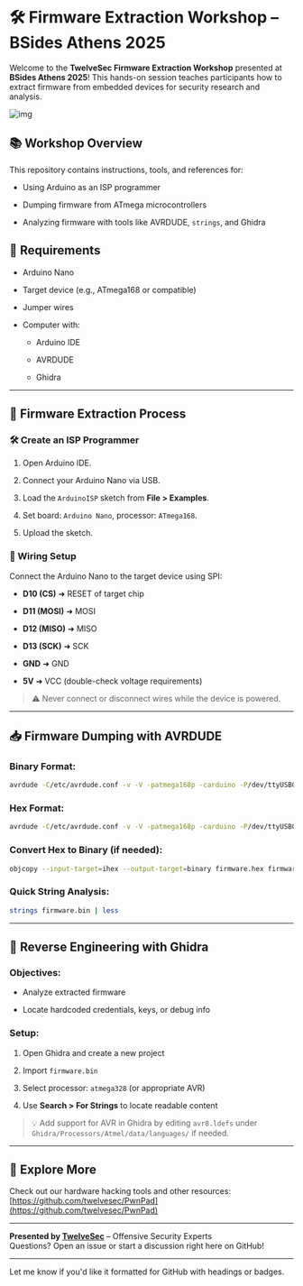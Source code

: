# 🛠️ Firmware Extraction Workshop – BSides Athens 2025

Welcome to the **TwelveSec Firmware Extraction Workshop** presented at **BSides Athens 2025**! This hands-on session teaches participants how to extract firmware from embedded devices for security research and analysis.


![img](https://github.com/twelvesec/BSides-Athens-2025-Badge/blob/main/res/badge.gif?raw=true)

## 📚 Workshop Overview

This repository contains instructions, tools, and references for:

- Using Arduino as an ISP programmer
    
- Dumping firmware from ATmega microcontrollers
    
- Analyzing firmware with tools like AVRDUDE, `strings`, and Ghidra
    

## 🧰 Requirements

- Arduino Nano
    
- Target device (e.g., ATmega168 or compatible)
    
- Jumper wires
    
- Computer with:
    
    - Arduino IDE
        
    - AVRDUDE
        
    - Ghidra
        

---

## 🔧 Firmware Extraction Process

### 🛠 Create an ISP Programmer

1. Open Arduino IDE.
    
2. Connect your Arduino Nano via USB.
    
3. Load the `ArduinoISP` sketch from **File > Examples**.
    
4. Set board: `Arduino Nano`, processor: `ATmega168`.
    
5. Upload the sketch.
    

### 🔌 Wiring Setup

Connect the Arduino Nano to the target device using SPI:

- **D10 (CS)** ➜ RESET of target chip
    
- **D11 (MOSI)** ➜ MOSI
    
- **D12 (MISO)** ➜ MISO
    
- **D13 (SCK)** ➜ SCK
    
- **GND** ➜ GND
    
- **5V** ➜ VCC (double-check voltage requirements)
    

> ⚠️ Never connect or disconnect wires while the device is powered.

---

## 📥 Firmware Dumping with AVRDUDE

### Binary Format:

```bash
avrdude -C/etc/avrdude.conf -v -V -patmega168p -carduino -P/dev/ttyUSB0 -b19200 -D -Uflash:r:firmware.bin:r -F
```

### Hex Format:

```bash
avrdude -C/etc/avrdude.conf -v -V -patmega168p -carduino -P/dev/ttyUSB0 -b19200 -D -Uflash:r:firmware.hex:i -F
```

### Convert Hex to Binary (if needed):

```bash
objcopy --input-target=ihex --output-target=binary firmware.hex firmware.bin
```

### Quick String Analysis:

```bash
strings firmware.bin | less
```

---

## 🧠 Reverse Engineering with Ghidra

### Objectives:

- Analyze extracted firmware
    
- Locate hardcoded credentials, keys, or debug info
    

### Setup:

1. Open Ghidra and create a new project
    
2. Import `firmware.bin`
    
3. Select processor: `atmega328` (or appropriate AVR)
    
4. Use **Search > For Strings** to locate readable content
    

> 💡 Add support for AVR in Ghidra by editing `avr8.ldefs` under `Ghidra/Processors/Atmel/data/languages/` if needed.

---

## 🔗 Explore More

Check out our hardware hacking tools and other resources:  
[https://github.com/twelvesec/PwnPad](https://github.com/twelvesec/PwnPad)

---

**Presented by [TwelveSec](https://www.twelvesec.com/)** – Offensive Security Experts  
Questions? Open an issue or start a discussion right here on GitHub!

---

Let me know if you'd like it formatted for GitHub with headings or badges.
